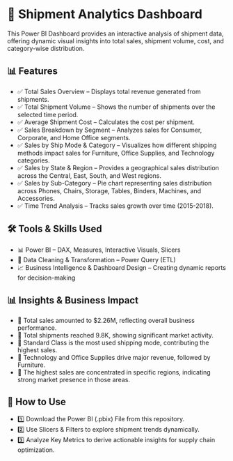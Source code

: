 # 🚀 Shipment Analytics Dashboard
This Power BI Dashboard provides an interactive analysis of shipment data, offering dynamic visual insights into total sales, shipment volume, cost, and category-wise distribution.

## 📊 Features
- ✅ Total Sales Overview – Displays total revenue generated from shipments.
- ✅ Total Shipment Volume – Shows the number of shipments over the selected time period.
- ✅ Average Shipment Cost – Calculates the cost per shipment.
- ✅ Sales Breakdown by Segment – Analyzes sales for Consumer, Corporate, and Home Office segments.
- ✅ Sales by Ship Mode & Category – Visualizes how different shipping methods impact sales for Furniture, Office Supplies, and Technology categories.
- ✅ Sales by State & Region – Provides a geographical sales distribution across the Central, East, South, and West regions.
- ✅ Sales by Sub-Category – Pie chart representing sales distribution across Phones, Chairs, Storage, Tables, Binders, Machines, and Accessories.
- ✅ Time Trend Analysis – Tracks sales growth over time (2015-2018).

## 🛠️ Tools & Skills Used
- 📊 Power BI – DAX, Measures, Interactive Visuals, Slicers
- 📌 Data Cleaning & Transformation – Power Query (ETL)
- 📈 Business Intelligence & Dashboard Design – Creating dynamic reports for decision-making

## 📊 Insights & Business Impact
- 🔹 Total sales amounted to $2.26M, reflecting overall business performance.
- 🔹 Total shipments reached 9.8K, showing significant market activity.
- 🔹 Standard Class is the most used shipping mode, contributing the highest sales.
- 🔹 Technology and Office Supplies drive major revenue, followed by Furniture.
- 🔹 The highest sales are concentrated in specific regions, indicating strong market presence in those areas.

## 📂 How to Use
- 1️⃣ Download the Power BI (.pbix) File from this repository.
- 2️⃣ Use Slicers & Filters to explore shipment trends dynamically.
- 3️⃣ Analyze Key Metrics to derive actionable insights for supply chain optimization.
